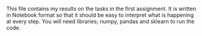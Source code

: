 This file contains my results on the tasks in the first assignment. 
It is written in Notebook format so that it should be easy to interpret what is happening at every step. 
You will need libraries; numpy, pandas and sklearn to run the code.
